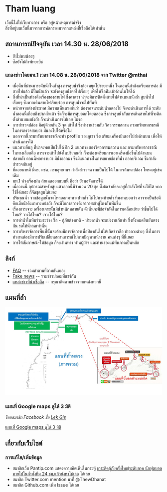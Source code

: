 # Tham luang

เว็บนี้ไม่ใช่เว็บทางการ หรือ อยู่หน้าเหตุการณ์จริง  
สิ่งที่อยู่บนเว็บนี้มาจากการคัดกรองมาจากแหล่งที่เชื่อถือได้เท่านั้น

## สถานการณ์ปัจจุบัน เวลา 14.30 น. 28/06/2018

- ยังไม่พบน้องๆ
- ซีลยังไม่ถึงพัทยาบีช

### แถลงข่าวโดยมท.1 เวลา 14.08 น. 28/06/2018 จาก Twitter @mthai

- เมื่อคืนที่ผ่านมาระดับน้ำในถ้ำสูง การสูบน้ำจึงต้องหยุดไประยะหนึ่ง ในตอนนี้กำลังเตรียมการต่อ มีสายไฟแล้ว มีปั๊มน้ำแล้ว จะยังคงสูบน้ำต่อไปเรื่อยๆ เพื่อให้ซีลทีมเข้าด้านในให้ได้
- สิ่งที่น่าเป็นห่วงคือเรื่องของสายไฟ ซึ่งคาดว่า น่าจะมีการติดตั้งสายไฟด้านบนผนังถ้ำ สูบน้ำไปเรื่อยๆ ซึ่งหากเดินสายไฟเรียบร้อย การสูบน้ำจะไปทันที
- หน่วยจากต่างประเทศ มีความเห็นตรงกันว่า ต้องรอจนระดับน้ำลดลงไป จึงจะดำเนินการได้ ระดับน้ำตอนนี้เกือบถึงปากถ้ำแล้ว ซึ่งก็จะมีการสูบออกโดยตลอด ซึ่งการสูบน้ำกับการเดินสายไฟที่จะติดตั้งด้านบนผนังถ้ำ ก็จะดำเนินการไปเลย ไม่รอ
- การสำรวจปล่อง มีอยู่ด้วยกัน 3 จุด เข้าไป ซึ่งทำงานร่วมกับ วิศวกรรมสถาน กรมทรัพยากรธรณี ในการตรวจสอบว่า มันลงไปได้หรือไม่
- นอกจากนี้กรมทรัพยากรธรณีจะทำ profile ของภูเขา ซึ่งเตรียมเครื่องบินเอาไปส่งด้านบน เพื่อให้ดำเนินการได้
- แนวทางอื่นๆ ที่น่าจะพอเป็นไปได้ อีก 2 แนวทาง ของวิศวกรรมสถาน และ กรมทรัพยากรธรณี
- ในทางเลือกคือ การเจาะเข้าไปยังในบริเวณถ้ำ ก็จะต้องเตรียมการเอาเครื่องมือขึ้นไปด้านบน
- ปลายถ้ำ ตอนนี้พอทราบว่า มีน้ำออกมา ซึ่งมีแนวทางในการขยายช่องที่น้ำ ออกบริเวณ ซึ่งกำลังสำรวจกันอยู่
- ที่ดอยผาหมี มีตร. ตชด. กรมอุทยานฯ กำลังสำรวจความเป็นไปได้ ในการค้นหาปล่อง โพรงอยู่เช่นเดิม
- มท.1 ห่วงเรื่องฝน ถ้าแดดออกแบบนี้ ถือว่า ยังพอจัดการได้
- เมื่อวานนี้ อุปกรณ์สำหรับสูบแล้วออกนี้มีจำนวน 20 ชุด ซึ่งข้อจำกัดจะอยู่ที่กำลังไฟที่จะใช้ได้ หากใช้ได้เยอะ ก็จัดชุดสูบได้เยอะ
- ปริมาณน้ำ จากข้อมูลนั้นจะไหลออกมาทางปากถ้ำ ไม่ไปทางท้ายถ้ำ ทีมงานบอกว่า อาจจะเป็นข้อดี คือเมื่อน้ำดึงมาทางหน้าถ้ำ ก็จะมีโอกาสการดึงอากาศเข้าสู่โถงถ้ำเพิ่มขึ้น
- เรื่องการเจาะ เครื่องเจาะนั้นมีน้ำหนักหลายตัน ดังนั้นจะมีข้อจำกัดในการเคลื่อนย้าย ว่าขึ้นไปได้ไหม? วางได้ไหม? เจาะได้ไหม?
- การดำน้ำในทีมร่วมระว่าง ซีล - กู้ภัยต่างชาติ - ประดาน้ำ จะแบ่งงานกันทำ ซึ่งทั้งหมดยืนยันตรงกัน รอให้น้ำลดเท่านั้น
- การบริหารจัดการพื้นที่นั้นจะต้องมีการจัดการเพื่อป้องกันไม่ให้เกิดข่าวลือ ข่าวลวงต่างๆ ซึ่งในการทำงานต้องมีการปรับเปลี่ยนสถานการณ์ไปตามปัญหาหน้างาน คนเก่งๆ ที่นี่เยอะ
- การให้สัมภาษณ์-ให้ข้อมูล ก็จะผ่านทาง ท่านผู้ว่าฯ และท่านรองแม่ทัพภาคเป็นหลัก

## ลิงก์

- [FAQ](./faq) -- รวมคำถามที่ถามกันเยอะ
- [Fake news](./fakes) -- รวมข่าวปลอมที่แชร์กัน
- [แหล่งข่าวที่น่าเชื่อถือ](./news) -- กรุณาติดตามข่าวจากแหล่งพวกนี้

## แผนที่ถ้ำ

![Cave map](./assets/images/overview_map1.jpg)

### แผนที่ Google maps ดูได้ 3 มิติ

*โดยสมาชิก Facebook ชื่อ [Lek Gis](https://www.facebook.com/lekgis)*

[แผนที่ Google maps ดูได้ 3 มิติ](https://www.google.com/maps/d/viewer?mid=1XNbZ-QjjXkKxjtkfiKARvRfdh-JxBi3-)

## เกี่ยวกับเว็บไซต์

### การแก้ไข/เพิ่มข้อมูล

- สมาชิกเว็บ Pantip.com แสดงความคิดเห็นในกระทู้ [เกาะติดกู้ภัยครั้งใหญ่ระดับภาค นักฟุตบอลหายไปในถ้ำทั้งทีม 24 ชม.แล้วยังหาไม่เจอ](https://pantip.com/topic/37803852/) ได้เลย
- สมาชิก Twitter.com mention มาที่ @ThewDhanat
- สมาชิก Github.com เพิ่ม Issue ได้เลย
